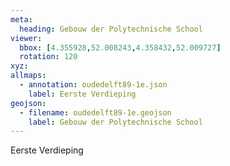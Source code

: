 ```yaml
---
meta:
  heading: Gebouw der Polytechnische School
viewer:
  bbox: [4.355928,52.008243,4.358432,52.009727]
  rotation: 120
xyz:
allmaps:
  - annotation: oudedelft89-1e.json
    label: Eerste Verdieping
geojson:
  - filename: oudedelft89-1e.geojson
    label: Gebouw der Polytechnische School
---
```

Eerste Verdieping
